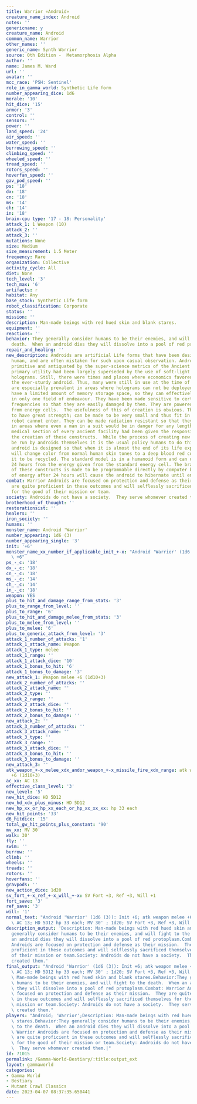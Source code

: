 ```yaml
---
title: Warrior «Android»
creature_name_index: Android
notes: ''
genericname: y
creature_name: Android
common_name: Warrior
other_names: ''
generic_name: Synth Warrior
source: 0th Edition -  Metamorphosis Alpha
author: ''
name: James M. Ward
url: ''
avatar: ''
mcc_race: 'PSH: Sentinel'
role_in_gamma_world: Synthetic Life form
number_appearing_dice: 1d6
morale: '10'
hit_dice: '15'
armor: '3'
control: ''
sensors: ''
power: ''
land_speed: '24'
air_speed: ''
water_speed: ''
burrowing_speed: ''
climbing_speed: ''
wheeled_speed: ''
tread_speed: ''
rotors_speed: ''
hoverfan_speed: ''
gav_pod_speed: ''
ps: '18'
dx: '18'
cn: '18'
ms: '14'
ch: '14'
in: '18'
brain-cpu type: '17 - 18: Personality'
attack_1: 1 Weapon (10)
attack_2: ''
attack_3: ''
mutations: None
size: Medium
size_measurement: 1.5 Meter
frequency: Rare
organization: Collective
activity_cycle: All
diet: None
tech_level: '3'
tech_max: '6'
artifacts: r
habitat: Any
base_stock: Synthetic Life form
robot_classification: Corporate
status: ''
mission: ''
description: Man-made beings with red hued skin and blank stares.
equipment: ''
reactions: ''
behavior: They generally consider humans to be their enemies, and will fight to the
  death.  When an android dies they will dissolve into a pool of red protoplasm.
repair_and_healing: ''
new_description: Androids are artificial Life forms that have been designed to appear
  human, and are often mistaken for such upon casual observation. Androids were considered
  primitive and antiquated by the super-science metrics of the Ancient Ones, as their
  primary utility had been largely superseded by the use of soft-light and hard-light
  holograms. Still, there were times and places where economics favored the use of
  the ever-sturdy android. Thus, many were still in use at the time of the Great Disaster.  They
  are especially prevalent in areas where holograms can not be deployed. All androids
  have a limited amount of memory storage space, so they can effectively be taught
  in only one field of endeavour. They have been made sensitive to certain sonics
  frequencies so that they are easily damaged by them. They are powered by energy
  from energy cells.  The usefulness of this of creation is obvious. They can be made
  to have great strength; can be made to be very small and thus fit in places an engineering
  robot cannot enter. They can be made radiation resistant so that they can operate
  in areas where even a man in a suit would be in danger for any length of time. The
  medical section of every ancient facility had been given the responsibility for
  the creation of these constructs.  While the process of creating new Androids can
  be run by androids themselves it is the usual policy humans to do this work. Each
  android is designed so that when it is almost the end of its life expectancy it
  will change color from normal human skin tones to a deep blood red color. This allows
  it to be recycled. The standard model is in a humanoid form and can operate for
  24 hours from the energy given from the standard energy cell. The brain structure
  of these constructs is made to be programmable directly by computer banks. Lack
  of energy after 24 hours will cause the android to hibernate until energy is restored.
combat: Warrior Androids are focused on protection and defense as their mission.  They
  are quite proficient in these outcomes and will selflessly sacrificed themselves
  for the good of their mission or team.
society: Androids do not have a society.  They serve whomever created them.
brotherhood_of_thought: ''
restorationsist: ''
healers: ''
iron_society: ''
humans: ''
monster_name: Android 'Warrior'
number_appearing: 1d6 (3)
number_appearing_single: '3'
init: '+6'
monster_name_xx_number_if_applicable_init_+-x: "Android 'Warrior' (1d6 (3)): Init\
  \ +6"
ps_-_c: '18'
dx_-_c: '18'
cn_-_c: '18'
ms_-_c: '14'
ch_-_c: '14'
in_-_c: '18'
weapon: YES
plus_to_hit_and_damage_range_from_stats: '3'
plus_to_range_from_level: ''
plus_to_range: '6'
plus_to_hit_and_damage_melee_from_stats: '3'
plus_to_melee_from_level: ''
plus_to_melee: '6'
plus_to_generic_attack_from_level: '3'
attack_1_number_of_attacks: '1'
attack_1_attack_name: Weapon
attack_1_type: melee
attack_1_range: ''
attack_1_attack_dice: '10'
attack_1_bonus_to_hit: '6'
attack_1_bonus_to_damage: '3'
new_attack_1: Weapon melee +6 (1d10+3)
attack_2_number_of_attacks: ''
attack_2_attack_name: ''
attack_2_type: ''
attack_2_range: ''
attack_2_attack_dice: ''
attack_2_bonus_to_hit: ''
attack_2_bonus_to_damage: ''
new_attack_2: ''
attack_3_number_of_attacks: ''
attack_3_attack_name: ''
attack_3_type: ''
attack_3_range: ''
attack_3_attack_dice: ''
attack_3_bonus_to_hit: ''
attack_3_bonus_to_damage: ''
new_attack_3: ''
atk_weapon_+-x_melee_xdx_andor_weapon_+-x_missile_fire_xdx_range: atk weapon melee
  +6 (1d10+3)
ac_xx: AC 13
effective_class_level: '3'
new_level: '5'
new_hit_dice: HD 5D12
new_hd_xdx_plus_minus: HD 5D12
new_hp_xx_or_hp_xx_each_or_hp_xx_xx_xx: hp 33 each
new_hit_points: '33'
d6_hitdice: '15'
total_gw_hit_points_plus_constant: '90'
mv_xx: MV 30'
walk: 30'
fly: ''
swim: ''
burrow: ''
climb: ''
wheels: ''
treads: ''
rotors: ''
hoverfans: ''
gravpods: ''
new_action_dice: 1d20
sv_fort_+-x_ref_+-x_will_+-x: SV Fort +3, Ref +3, Will +1
fort_save: '3'
ref_save: '3'
will: '1'
normal_text: "Android 'Warrior' (1d6 (3)): Init +6; atk weapon melee +6 (1d10+3);\
  \ AC 13; HD 5D12 hp 33 each; MV 30' ; 1d20; SV Fort +3, Ref +3, Will +1"
description_output: 'Description: Man-made beings with red hued skin and blank stares.Behavior:They
  generally consider humans to be their enemies, and will fight to the death.  When
  an android dies they will dissolve into a pool of red protoplasm.Combat: Warrior
  Androids are focused on protection and defense as their mission.  They are quite
  proficient in these outcomes and will selflessly sacrificed themselves for the good
  of their mission or team.Society: Androids do not have a society.  They serve whomever
  created them.'
final_output: "Android 'Warrior' (1d6 (3)): Init +6; atk weapon melee +6 (1d10+3);\
  \ AC 13; HD 5D12 hp 33 each; MV 30' ; 1d20; SV Fort +3, Ref +3, Will +1NoneDescription:\
  \ Man-made beings with red hued skin and blank stares.Behavior:They generally consider\
  \ humans to be their enemies, and will fight to the death.  When an android dies\
  \ they will dissolve into a pool of red protoplasm.Combat: Warrior Androids are\
  \ focused on protection and defense as their mission.  They are quite proficient\
  \ in these outcomes and will selflessly sacrificed themselves for the good of their\
  \ mission or team.Society: Androids do not have a society.  They serve whomever\
  \ created them."
players: "Android; 'Warrior';Description: Man-made beings with red hued skin and blank\
  \ stares.Behavior:They generally consider humans to be their enemies, and will fight\
  \ to the death.  When an android dies they will dissolve into a pool of red protoplasm.Combat:\
  \ Warrior Androids are focused on protection and defense as their mission.  They\
  \ are quite proficient in these outcomes and will selflessly sacrificed themselves\
  \ for the good of their mission or team.Society: Androids do not have a society.\
  \  They serve whomever created them.|"
id: 71015
permalink: /Gamma-World-Bestiary/:title:output_ext
layout: gammaworld
categories:
- Gamma World
- Bestiary
- Mutant Crawl Classics
date: 2023-04-07 08:37:35.650441
---
```

